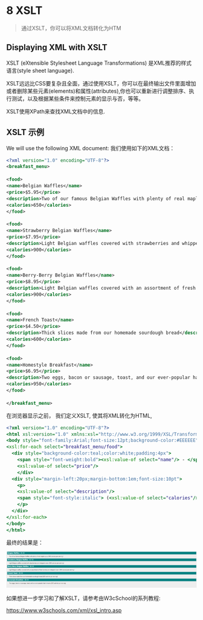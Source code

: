 # 8 XSLT

>通过XSLT，你可以将XML文档转化为HTM

## Displaying XML with XSLT

XSLT (eXtensible Stylesheet Language Transformations) 是XML推荐的样式语言(style sheet language).

XSLT远远比CSS要复杂且全面，通过使用XSLT，你可以在最终输出文件里面增加或者删除某些元素(elements)和属性(attributes),你也可以重新进行调整排序、执行测试，以及根据某些条件来控制元素的显示与否，等等。

XSLT使用XPath来查找XML文档中的信息.

## XSLT 示例

We will use the following XML document:
我们使用如下的XML文档：
```xml
<?xml version="1.0" encoding="UTF-8"?>
<breakfast_menu>

<food>
<name>Belgian Waffles</name>
<price>$5.95</price>
<description>Two of our famous Belgian Waffles with plenty of real maple syrup</description>
<calories>650</calories>
</food>

<food>
<name>Strawberry Belgian Waffles</name>
<price>$7.95</price>
<description>Light Belgian waffles covered with strawberries and whipped cream</description>
<calories>900</calories>
</food>

<food>
<name>Berry-Berry Belgian Waffles</name>
<price>$8.95</price>
<description>Light Belgian waffles covered with an assortment of fresh berries and whipped cream</description>
<calories>900</calories>
</food>

<food>
<name>French Toast</name>
<price>$4.50</price>
<description>Thick slices made from our homemade sourdough bread</description>
<calories>600</calories>
</food>

<food>
<name>Homestyle Breakfast</name>
<price>$6.95</price>
<description>Two eggs, bacon or sausage, toast, and our ever-popular hash browns</description>
<calories>950</calories>
</food>

</breakfast_menu>
```

在浏览器显示之前， 我们定义XSLT, 使其将XML转化为HTML,
```xslt
<?xml version="1.0" encoding="UTF-8"?>
<html xsl:version="1.0" xmlns:xsl="http://www.w3.org/1999/XSL/Transform">
<body style="font-family:Arial;font-size:12pt;background-color:#EEEEEE">
<xsl:for-each select="breakfast_menu/food">
  <div style="background-color:teal;color:white;padding:4px">
    <span style="font-weight:bold"><xsl:value-of select="name"/> - </span>
    <xsl:value-of select="price"/>
    </div>
  <div style="margin-left:20px;margin-bottom:1em;font-size:10pt">
    <p>
    <xsl:value-of select="description"/>
    <span style="font-style:italic"> (<xsl:value-of select="calories"/> calories per serving)</span>
    </p>
  </div>
</xsl:for-each>
</body>
</html>
```

最终的结果是：

![xslt](img/xslt-sampl.png)



如果想进一步学习和了解XSLT，请参考由W3cSchool的系列教程:

https://www.w3schools.com/xml/xsl_intro.asp